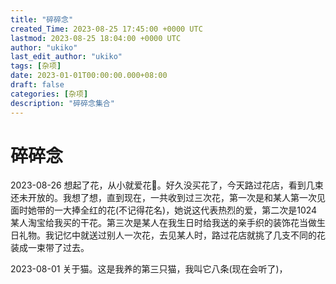 ```yaml
---
title: "碎碎念"
created_Time: 2023-08-25 17:45:00 +0000 UTC
lastmod: 2023-08-25 18:04:00 +0000 UTC
author: "ukiko"
last_edit_author: "ukiko"
tags: [杂项]
date: 2023-01-01T00:00:00.000+08:00
draft: false
categories: [杂项]
description: "碎碎念集合"
---
```


# 碎碎念

2023-08-26 想起了花，从小就爱花🌸。好久没买花了，今天路过花店，看到几束还未开放的。我想了想，直到现在，一共收到过三次花，第一次是和某人第一次见面时她带的一大捧全红的花(不记得花名)，她说这代表热烈的爱，第二次是1024某人淘宝给我买的干花。第三次是某人在我生日时给我送的亲手织的装饰花当做生日礼物。我记忆中就送过别人一次花，去见某人时，路过花店就挑了几支不同的花装成一束带了过去。

2023-08-01 关于猫。这是我养的第三只猫，我叫它八条(现在会听了)，



